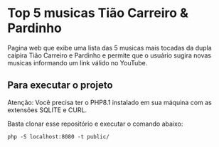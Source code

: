# Top 5 musicas Tião Carreiro & Pardinho

Pagina web que exibe uma lista das 5 musicas mais tocadas da dupla caipira Tião Carreiro e Pardinho e permite que o usuário sugira novas musicas informando um link válido no YouTube.

## Para executar o projeto 

Atenção: Você precisa ter o PHP8.1 instalado em sua máquina com as extensões SQLITE e CURL.

Basta clonar esse repositório e executar o comando abaixo:

```
php -S localhost:8080 -t public/
```
